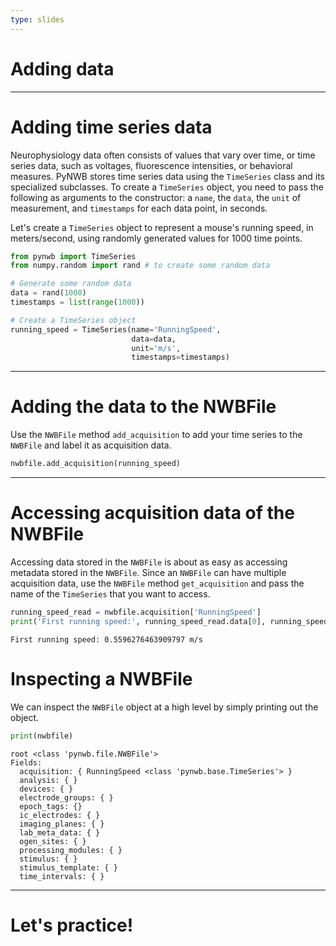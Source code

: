 ```yaml
---
type: slides
---
```


# Adding data

---

# Adding time series data

Neurophysiology data often consists of values that vary over time, or time series data, such as voltages, fluorescence intensities, or behavioral measures. PyNWB stores time series data using the `TimeSeries` class and its specialized subclasses. To create a `TimeSeries` object, you need to pass the following as arguments to the constructor: a `name`, the `data`, the `unit` of measurement, and `timestamps` for each data point, in seconds.

Let's create a `TimeSeries` object to represent a mouse's running speed, in meters/second, using randomly generated values for 1000 time points.

```python
from pynwb import TimeSeries
from numpy.random import rand # to create some random data

# Generate some random data
data = rand(1000)
timestamps = list(range(1000))

# Create a TimeSeries object
running_speed = TimeSeries(name='RunningSpeed',
                           data=data,
                           unit='m/s',
                           timestamps=timestamps)
```
---

# Adding the data to the NWBFile

Use the `NWBFile` method `add_acquisition` to add your time series to the `NWBFile` and label it as acquisition data.

```python
nwbfile.add_acquisition(running_speed)
```

---

# Accessing acquisition data of the NWBFile

Accessing data stored in the `NWBFile` is about as easy as accessing metadata stored in the `NWBFile`. Since an `NWBFile` can have multiple acquisition data, use the `NWBFile` method `get_acquisition` and pass the name of the `TimeSeries` that you want to access.

```python
running_speed_read = nwbfile.acquisition['RunningSpeed']
print('First running speed:', running_speed_read.data[0], running_speed_read.unit)
```
```out
First running speed: 0.5596276463909797 m/s
```

# Inspecting a NWBFile

We can inspect the `NWBFile` object at a high level by simply printing out the
object.

```python
print(nwbfile)
```
```out
root <class 'pynwb.file.NWBFile'>
Fields:
  acquisition: { RunningSpeed <class 'pynwb.base.TimeSeries'> }
  analysis: { }
  devices: { }
  electrode_groups: { }
  epoch_tags: {}
  ic_electrodes: { }
  imaging_planes: { }
  lab_meta_data: { }
  ogen_sites: { }
  processing_modules: { }
  stimulus: { }
  stimulus_template: { }
  time_intervals: { }
```

---

# Let's practice!
